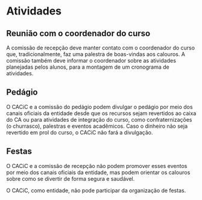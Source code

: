 # Atividades

## Reunião com o coordenador do curso

A comissão de recepção deve manter contato com o coordenador do curso que, tradicionalmente, faz uma palestra de boas-vindas aos calouros. A comissão também deve informar o coordenador sobre as atividades planejadas pelos alunos, para a montagem de um cronograma de atividades.

## Pedágio

O CACiC e a comissão do pedágio podem divulgar o pedágio por meio dos canais oficiais da entidade desde que os recursos sejam revertidos ao caixa do CA ou para atividades de integração do curso, como confraternizações (o churrasco), palestras e eventos acadêmicos. Caso o dinheiro não seja revertido em prol do curso, o CACiC não fará a divulgação.

## Festas

O CACiC e a comissão de recepção não podem promover esses eventos por meio dos canais oficiais da entidade, mas podem orientar os calouros sobre como se divertir de forma segura e saudável.

O CACiC, como entidade, não pode participar da organização de festas.
